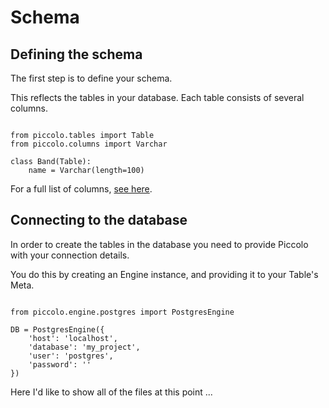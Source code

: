 # Schema

## Defining the schema

The first step is to define your schema.

This reflects the tables in your database. Each table consists of several columns.

<pre><code class="language-python">
from piccolo.tables import Table
from piccolo.columns import Varchar

class Band(Table):
    name = Varchar(length=100)
</code></pre>

For a full list of columns, <a href="#">see here</a>.

## Connecting to the database

In order to create the tables in the database you need to provide Piccolo with your connection details.

You do this by creating an Engine instance, and providing it to your Table's Meta.

<pre><code class="language-python">
from piccolo.engine.postgres import PostgresEngine

DB = PostgresEngine({
    'host': 'localhost',
    'database': 'my_project',
    'user': 'postgres',
    'password': ''
})
</code></pre>

Here I'd like to show all of the files at this point ...
